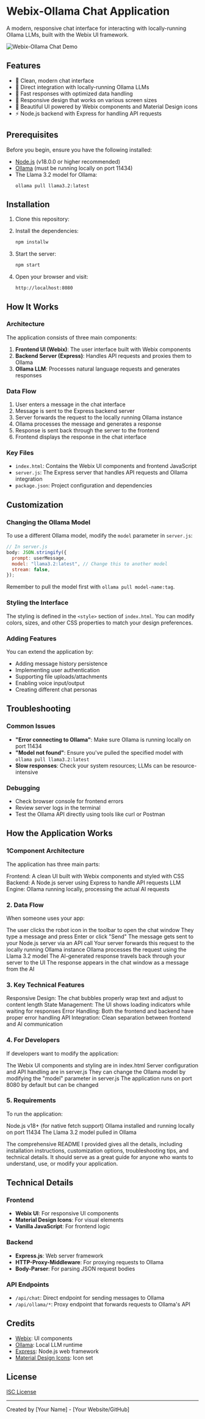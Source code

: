 # Webix-Ollama Chat Application

A modern, responsive chat interface for interacting with locally-running Ollama LLMs, built with the Webix UI framework.

![Webix-Ollama Chat Demo](https://via.placeholder.com/800x450.png?text=Webix-Ollama+Chat+Demo)

## Features

- 💬 Clean, modern chat interface
- 🤖 Direct integration with locally-running Ollama LLMs
- 🚀 Fast responses with optimized data handling
- 📱 Responsive design that works on various screen sizes
- 🎨 Beautiful UI powered by Webix components and Material Design icons
- ⚡ Node.js backend with Express for handling API requests

## Prerequisites

Before you begin, ensure you have the following installed:

- [Node.js](https://nodejs.org/en/) (v18.0.0 or higher recommended)
- [Ollama](https://ollama.ai/download) (must be running locally on port 11434)
- The Llama 3.2 model for Ollama:
  ```
  ollama pull llama3.2:latest
  ```

## Installation

1. Clone this repository:

2. Install the dependencies:

   ```bash
   npm installw
   ```

3. Start the server:

   ```bash
   npm start
   ```

4. Open your browser and visit:
   ```
   http://localhost:8080
   ```

## How It Works

### Architecture

The application consists of three main components:

1. **Frontend UI (Webix)**: The user interface built with Webix components
2. **Backend Server (Express)**: Handles API requests and proxies them to Ollama
3. **Ollama LLM**: Processes natural language requests and generates responses

### Data Flow

1. User enters a message in the chat interface
2. Message is sent to the Express backend server
3. Server forwards the request to the locally running Ollama instance
4. Ollama processes the message and generates a response
5. Response is sent back through the server to the frontend
6. Frontend displays the response in the chat interface

### Key Files

- `index.html`: Contains the Webix UI components and frontend JavaScript
- `server.js`: The Express server that handles API requests and Ollama integration
- `package.json`: Project configuration and dependencies

## Customization

### Changing the Ollama Model

To use a different Ollama model, modify the `model` parameter in `server.js`:

```javascript
// In server.js
body: JSON.stringify({
  prompt: userMessage,
  model: "llama3.2:latest", // Change this to another model
  stream: false,
});
```

Remember to pull the model first with `ollama pull model-name:tag`.

### Styling the Interface

The styling is defined in the `<style>` section of `index.html`. You can modify colors, sizes, and other CSS properties to match your design preferences.

### Adding Features

You can extend the application by:

- Adding message history persistence
- Implementing user authentication
- Supporting file uploads/attachments
- Enabling voice input/output
- Creating different chat personas

## Troubleshooting

### Common Issues

- **"Error connecting to Ollama"**: Make sure Ollama is running locally on port 11434
- **"Model not found"**: Ensure you've pulled the specified model with `ollama pull llama3.2:latest`
- **Slow responses**: Check your system resources; LLMs can be resource-intensive

### Debugging

- Check browser console for frontend errors
- Review server logs in the terminal
- Test the Ollama API directly using tools like curl or Postman

## How the Application Works

### 1Component Architecture

The application has three main parts:

Frontend: A clean UI built with Webix components and styled with CSS
Backend: A Node.js server using Express to handle API requests
LLM Engine: Ollama running locally, processing the actual AI requests

### 2. Data Flow

When someone uses your app:

The user clicks the robot icon in the toolbar to open the chat window
They type a message and press Enter or click "Send"
The message gets sent to your Node.js server via an API call
Your server forwards this request to the locally running Ollama instance
Ollama processes the request using the Llama 3.2 model
The AI-generated response travels back through your server to the UI
The response appears in the chat window as a message from the AI

### 3. Key Technical Features

Responsive Design: The chat bubbles properly wrap text and adjust to content length
State Management: The UI shows loading indicators while waiting for responses
Error Handling: Both the frontend and backend have proper error handling
API Integration: Clean separation between frontend and AI communication

### 4. For Developers

If developers want to modify the application:

The Webix UI components and styling are in index.html
Server configuration and API handling are in server.js
They can change the Ollama model by modifying the "model" parameter in server.js
The application runs on port 8080 by default but can be changed

### 5. Requirements

To run the application:

Node.js v18+ (for native fetch support)
Ollama installed and running locally on port 11434
The Llama 3.2 model pulled in Ollama

The comprehensive README I provided gives all the details, including installation instructions, customization options, troubleshooting tips, and technical details. It should serve as a great guide for anyone who wants to understand, use, or modify your application.

## Technical Details

### Frontend

- **Webix UI**: For responsive UI components
- **Material Design Icons**: For visual elements
- **Vanilla JavaScript**: For frontend logic

### Backend

- **Express.js**: Web server framework
- **HTTP-Proxy-Middleware**: For proxying requests to Ollama
- **Body-Parser**: For parsing JSON request bodies

### API Endpoints

- `/api/chat`: Direct endpoint for sending messages to Ollama
- `/api/ollama/*`: Proxy endpoint that forwards requests to Ollama's API

## Credits

- [Webix](https://webix.com/): UI components
- [Ollama](https://ollama.ai/): Local LLM runtime
- [Express](https://expressjs.com/): Node.js web framework
- [Material Design Icons](https://materialdesignicons.com/): Icon set

## License

[ISC License](LICENSE)

---

Created by [Your Name] - [Your Website/GitHub]
